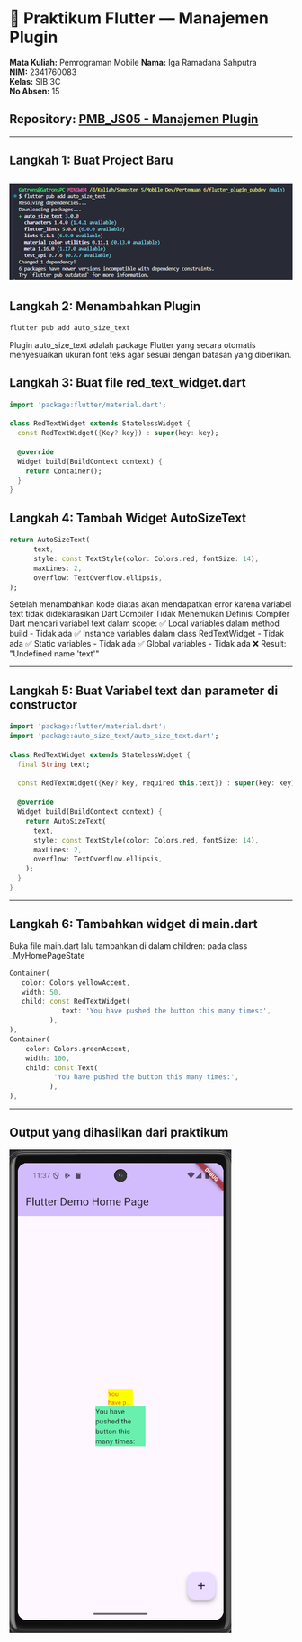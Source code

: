 # 📱 Praktikum Flutter — Manajemen Plugin

**Mata Kuliah:** Pemrograman Mobile
**Nama:** Iga Ramadana Sahputra  
**NIM:** 2341760083  
**Kelas:** SIB 3C  
**No Absen:** 15

## **Repository:** [PMB_JS05 - Manajemen Plugin](https://github.com/igaramadana/flutter_plugin_pubdev)

---

## Langkah 1: Buat Project Baru

## ![project baru](images/1.png)

## Langkah 2: Menambahkan Plugin

```dart
flutter pub add auto_size_text
```

Plugin auto_size_text adalah package Flutter yang secara otomatis menyesuaikan ukuran font teks agar sesuai dengan batasan yang diberikan.

## Langkah 3: Buat file red_text_widget.dart

```dart
import 'package:flutter/material.dart';

class RedTextWidget extends StatelessWidget {
  const RedTextWidget({Key? key}) : super(key: key);

  @override
  Widget build(BuildContext context) {
    return Container();
  }
}
```

## Langkah 4: Tambah Widget AutoSizeText

```dart
return AutoSizeText(
      text,
      style: const TextStyle(color: Colors.red, fontSize: 14),
      maxLines: 2,
      overflow: TextOverflow.ellipsis,
);
```

Setelah menambahkan kode diatas akan mendapatkan error karena variabel text tidak dideklarasikan
Dart Compiler Tidak Menemukan Definisi
Compiler Dart mencari variabel text dalam scope:
✅ Local variables dalam method build - Tidak ada
✅ Instance variables dalam class RedTextWidget - Tidak ada
✅ Static variables - Tidak ada
✅ Global variables - Tidak ada
❌ Result: "Undefined name 'text'"

---

## Langkah 5: Buat Variabel text dan parameter di constructor

```dart
import 'package:flutter/material.dart';
import 'package:auto_size_text/auto_size_text.dart';

class RedTextWidget extends StatelessWidget {
  final String text;

  const RedTextWidget({Key? key, required this.text}) : super(key: key);

  @override
  Widget build(BuildContext context) {
    return AutoSizeText(
      text,
      style: const TextStyle(color: Colors.red, fontSize: 14),
      maxLines: 2,
      overflow: TextOverflow.ellipsis,
    );
  }
}
```

---

## Langkah 6: Tambahkan widget di main.dart

Buka file main.dart lalu tambahkan di dalam children: pada class \_MyHomePageState

```dart
Container(
   color: Colors.yellowAccent,
   width: 50,
   child: const RedTextWidget(
             text: 'You have pushed the button this many times:',
          ),
),
Container(
    color: Colors.greenAccent,
    width: 100,
    child: const Text(
           'You have pushed the button this many times:',
          ),
),
```

---

## Output yang dihasilkan dari praktikum

![Hasil run](images/2.png)
